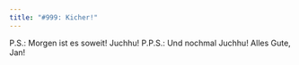 ```yaml
---
title: "#999: Kicher!"
---
```


P.S.: Morgen ist es soweit! Juchhu!
P.P.S.: Und nochmal Juchhu! Alles Gute, Jan!
